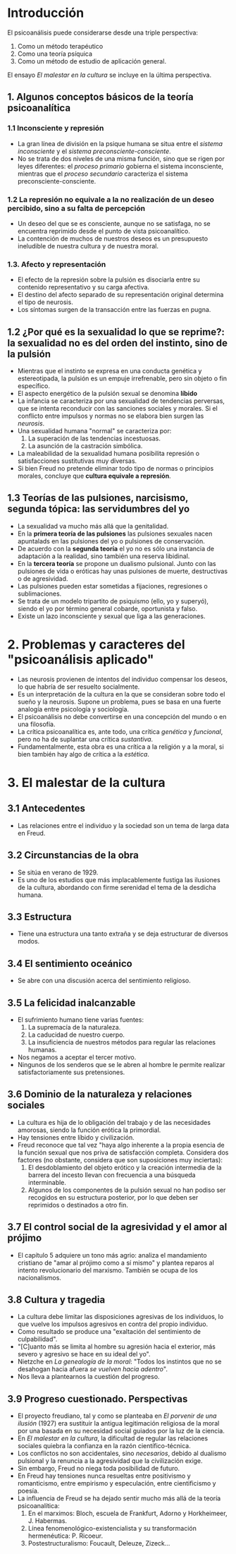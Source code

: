 # Introducción

El psicoanálisis puede considerarse desde una triple perspectiva:
1. Como un método terapéutico
2. Como una teoría psíquica
3. Como un método de estudio de aplicación general.

El ensayo *El malestar en la cultura* se incluye en la última perspectiva.

## 1. Algunos conceptos básicos de la teoría psicoanalítica

### 1.1 Inconsciente y represión
- La gran línea de división en la psique humana se situa entre el *sistema inconsciente* y el *sistema preconsciente-consciente*. 
- No se trata de dos niveles de una misma función, sino que se rigen por leyes diferentes: el *proceso primario* gobierna el sistema inconsciente, mientras que el *proceso secundario* caracteriza el sistema preconsciente-consciente.

### 1.2 La represión no equivale a la no realización de un deseo percibido, sino a su falta de percepción
- Un deseo del que se es consciente, aunque no se satisfaga, no se encuentra reprimido desde el punto de vista psicoanalítico.
- La contención de muchos de nuestros deseos es un presupuesto ineludible de nuestra cultura y de nuestra moral.

### 1.3. Afecto y representación
- El efecto de la represión sobre la pulsión es disociarla entre su contenido representativo y su carga afectiva.
- El destino del afecto separado de su representación original determina el tipo de neurosis.
- Los síntomas surgen de la transacción entre las fuerzas en pugna.

## 1.2 ¿Por qué es la sexualidad lo que se reprime?: la sexualidad no es del orden del instinto, sino de la pulsión
- Mientras que el instinto se expresa en una conducta genética y estereotipada, la pulsión es un empuje irrefrenable, pero sin objeto o fin específico.
- El aspecto energético de la pulsión sexual se denomina **líbido**
- La infancia se caracteriza por una sexualidad de tendencias perversas, que se intenta reconducir con las sanciones sociales y morales. Si el conflicto entre impulsos y normas no se elabora bien surgen las *neurosis*.
- Una sexualidad humana "normal" se caracteriza por:
  1. La superación de las tendencias incestuosas.
  2. La asunción de la castración simbólica.
- La maleabilidad de la sexualidad humana posibilita represión o satisfacciones sustitutivas muy diversas.
- Si bien Freud no pretende eliminar todo tipo de normas o principios morales, concluye que **cultura equivale a represión**.

## 1.3 Teorías de las pulsiones, narcisismo, segunda tópica: las servidumbres del yo
- La sexualidad va mucho más allá que la genitalidad.
- En la  **primera teoría de las pulsiones** las pulsiones sexuales nacen apuntalads en las pulsiones del yo o pulsiones de conservación.
- De acuerdo con la **segunda teoría** el yo no es sólo una instancia de adaptación a la realidad, sino también una reserva libidinal.
- En la **tercera teoría** se propone un dualismo pulsional. Junto con las pulsiones de vida o eróticas hay unas pulsiones de muerte, destructivas o de agresividad.
- Las pulsiones pueden estar sometidas a fijaciones, regresiones o sublimaciones.
- Se trata de un modelo tripartito de psiquismo (ello, yo y superyó), siendo el yo por término general cobarde, oportunista y falso.
- Existe un lazo inconsciente y sexual que liga a las generaciones.

# 2. Problemas y caracteres del "psicoanálisis aplicado"
- Las neurosis provienen de intentos del individuo compensar los deseos, lo que habría de ser resuelto socialmente.
- Es un interpretación de la cultura en la que se consideran sobre todo el sueño y la neurosis. Supone un problema, pues se basa en una fuerte analogía entre psicología y sociología.
- El psicoanálisis no debe convertirse en una concepción del mundo o en una filosofía.
- La crítica psicoanalítica es, ante todo, una crítica *genética* y *funcional*, pero no ha de suplantar una crítica *sustantiva*.
- Fundamentalmente, esta obra es una crítica a la religión y a la moral, si bien también hay algo de crítica a la *estética*.

# 3. El malestar de la cultura

## 3.1 Antecedentes
- Las relaciones entre el individuo y la sociedad son un tema de larga data en Freud.

## 3.2 Circunstancias de la obra
- Se sitúa en verano de 1929.
- Es uno de los estudios que más implacablemente fustiga las ilusiones de la cultura, abordando con firme serenidad el tema de la desdicha humana.

## 3.3 Estructura
- Tiene una estructura una tanto extraña y se deja estructurar de diversos modos.

## 3.4 El sentimiento oceánico
- Se abre con una discusión acerca del sentimiento religioso.

## 3.5 La felicidad inalcanzable
- El sufrimiento humano tiene varias fuentes:
  1. La supremacía de la naturaleza.
  2. La caducidad de nuestro cuerpo.
  3. La insuficiencia de nuestros métodos para regular las relaciones humanas.
- Nos negamos a aceptar el tercer motivo.
- Ningunos de los senderos que se le abren al hombre le permite realizar satisfactoriamente sus pretensiones.

## 3.6 Dominio de la naturaleza y relaciones sociales
- La cultura es hija de lo obligación del trabajo y de las necesidades amorosas, siendo la función erótica la primordial.
- Hay tensiones entre líbido y civilización.
- Freud reconoce que tal vez "haya algo inherente a la propia esencia de la función sexual que nos priva de satisfacción completa. Considera dos factores (no obstante, considera que son suposiciones muy inciertas):
  1. El desdoblamiento del objeto erótico y la creación intermedia de la barrera del incesto llevan con frecuencia a una búsqueda interminable.
  2. Algunos de los componentes de la pulsión sexual no han podiso ser recogidos en su estructura posterior, por lo que deben ser reprimidos o destinados a otro fin.

## 3.7 El control social de la agresividad y el amor al prójimo
- El capítulo 5 adquiere un tono más agrio: analiza el mandamiento cristiano de "amar al prójimo como a sí mismo" y plantea reparos al intento revolucionario del marxismo. También se ocupa de los nacionalismos.

## 3.8 Cultura y tragedia
- La cultura debe limitar las disposiciones agresivas de los individuos, lo que vuelve los impulsos agresivos en contra del propio individuo.
- Como resultado se produce una "exaltación del sentimiento de culpabilidad".
- "[C]uanto más se limita al hombre su agresión hacia el exterior, más severo y agresivo se hace en su ideal del yo".
- Nietzche en *La genealogía de la moral*: "Todos los instintos que no se desahogan hacia afuera *se vuelven hacia adentro*".
- Nos lleva a plantearnos la cuestión del progreso.

## 3.9 Progreso cuestionado. Perspectivas
- El proyecto freudiano, tal y como se planteaba en *El porvenir de una ilusión* (1927) era sustituir la antigua legitimación religiosa de la moral por una basada en su necesidad social guiados por la luz de la ciencia.
- En *El malestar en la cultura*, la dificultad de regular las relaciones sociales quiebra la confianza en la razón científico-técnica.
- Los conflictos no son accidentales, sino *necesarios*, debido al dualismo pulsional y la renuncia a la agresividad que la civilización exige.
- Sin embargo, Freud no niega toda posibilidad de futuro.
- En Freud hay tensiones nunca resueltas entre positivismo y romanticismo, entre empirismo y especulación, entre cientificismo y poesía.
- La influencia de Freud se ha dejado sentir mucho más allá de la teoría psicoanalítica:
  1. En el marximos: Bloch, escuela de Frankfurt, Adorno y Horkheimeer, J. Habermas.
  2. Línea fenomenológico-existencialista y su transformación hermenéutica: P. Ricoeur.
  3. Postestructuralismo: Foucault, Deleuze, Zizeck...

